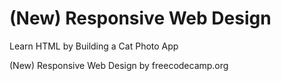 # (New) Responsive Web Design
 Learn HTML by Building a Cat Photo App
 
 (New) Responsive Web Design by freecodecamp.org
